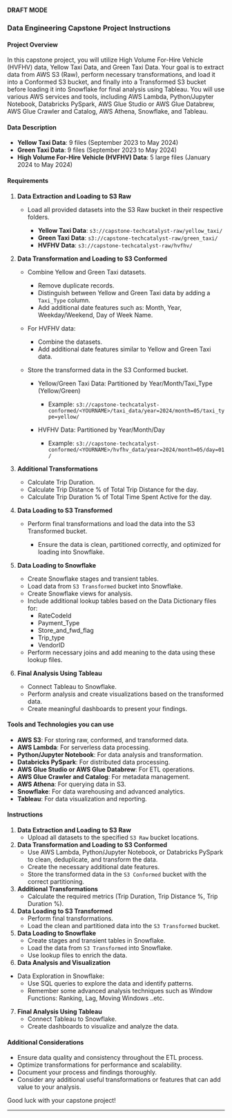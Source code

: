 **DRAFT MODE**

### Data Engineering Capstone Project Instructions

#### Project Overview

In this capstone project, you will utilize High Volume For-Hire Vehicle (HVFHV) data, Yellow Taxi Data, and Green Taxi Data. Your goal is to extract data from AWS S3 (Raw), perform necessary transformations, and load it into a Conformed S3 bucket, and finally into a Transformed S3 bucket before loading it into Snowflake for final analysis using Tableau. You will use various AWS services and tools, including AWS Lambda, Python/Jupyter Notebook, Databricks PySpark, AWS Glue Studio or AWS Glue Databrew, AWS Glue Crawler and Catalog, AWS Athena, Snowflake, and Tableau.

#### Data Description

- **Yellow Taxi Data**: 9 files (September 2023 to May 2024)
- **Green Taxi Data**: 9 files (September 2023 to May 2024)
- **High Volume For-Hire Vehicle (HVFHV) Data**: 5 large files (January 2024 to May 2024)

#### Requirements

1. **Data Extraction and Loading to S3 Raw**

   - Load all provided datasets into the S3 Raw  bucket in their respective folders.
   
     - **Yellow Taxi Data**: `s3://capstone-techcatalyst-raw/yellow_taxi/`
     - **Green Taxi Data**: `s3://capstone-techcatalyst-raw/green_taxi/`
     - **HVFHV Data**: `s3://capstone-techcatalyst-raw/hvfhv/`

2. **Data Transformation and Loading to S3 Conformed** 
   - Combine Yellow and Green Taxi datasets.
   
     - Remove duplicate records.
     - Distinguish between Yellow and Green Taxi data by adding a `Taxi_Type` column.
     - Add additional date features such as: Month, Year, Weekday/Weekend, Day of Week Name.
   
   - For HVFHV data:
   
     - Combine the datasets.
     - Add additional date features similar to Yellow and Green Taxi data.
   
   - Store the transformed data in the S3 Conformed bucket.
   
     - Yellow/Green Taxi Data: Partitioned by Year/Month/Taxi_Type (Yellow/Green)
   
       - Example: `s3://capstone-techcatalyst-conformed/<YOURNAME>/taxi_data/year=2024/month=05/taxi_type=yellow/`
     
     - HVFHV Data: Partitioned by Year/Month/Day
   
       - Example: `s3://capstone-techcatalyst-conformed/<YOURNAME>/hvfhv_data/year=2024/month=05/day=01/`
   
3. **Additional Transformations**
   - Calculate Trip Duration.
   - Calculate Trip Distance % of Total Trip Distance for the day.
   - Calculate Trip Duration % of Total Time Spent Active for the day.
   
4. **Data Loading to S3 Transformed**

   - Perform final transformations and load the data into the S3 Transformed bucket.

     - Ensure the data is clean, partitioned correctly, and optimized for loading into Snowflake.

5. **Data Loading to Snowflake**
   - Create Snowflake stages and transient tables.
   - Load data from `S3 Transformed` bucket into Snowflake.
   - Create Snowflake views for analysis.
   - Include additional lookup tables based on the Data Dictionary files for:
     - RateCodeId
     - Payment_Type
     - Store_and_fwd_flag
     - Trip_type
     - VendorID
   - Perform necessary joins and add meaning to the data using these lookup files.
   
6. **Final Analysis Using Tableau**

   - Connect Tableau to Snowflake.
   - Perform analysis and create visualizations based on the transformed data.
   - Create meaningful dashboards to present your findings.

#### Tools and Technologies you can use

- **AWS S3**: For storing raw, conformed, and transformed data.
- **AWS Lambda**: For serverless data processing.
- **Python/Jupyter Notebook**: For data analysis and transformation.
- **Databricks PySpark**: For distributed data processing.
- **AWS Glue Studio or AWS Glue Databrew**: For ETL operations.
- **AWS Glue Crawler and Catalog**: For metadata management.
- **AWS Athena**: For querying data in S3.
- **Snowflake**: For data warehousing and advanced analytics.
- **Tableau**: For data visualization and reporting.

#### Instructions

1. **Data Extraction and Loading to S3 Raw**
   - Upload all datasets to the specified `S3 Raw` bucket locations.
2. **Data Transformation and Loading to S3 Conformed**
   - Use AWS Lambda, Python/Jupyter Notebook, or Databricks PySpark to clean, deduplicate, and transform the data.
   - Create the necessary additional date features.
   - Store the transformed data in the `S3 Conformed` bucket with the correct partitioning.
3. **Additional Transformations**
   - Calculate the required metrics (Trip Duration, Trip Distance %, Trip Duration %).
4. **Data Loading to S3 Transformed**
   - Perform final transformations.
   - Load the clean and partitioned data into the `S3 Transformed` bucket.
5. **Data Loading to Snowflake**
   - Create stages and transient tables in Snowflake.
   - Load the data from `S3 Transformed` into Snowflake.
   - Use lookup files to enrich the data.
6.  **Data Analysis and Visualization**
   - Data Exploration in Snowflake:
     - Use SQL queries to explore the data and identify patterns.
     - Remember some advanced analysis techniques such as Window Functions: Ranking, Lag, Moving Windows ..etc.
7. **Final Analysis Using Tableau**
   - Connect Tableau to Snowflake.
   - Create dashboards to visualize and analyze the data.

#### Additional Considerations

- Ensure data quality and consistency throughout the ETL process.
- Optimize transformations for performance and scalability.
- Document your process and findings thoroughly.
- Consider any additional useful transformations or features that can add value to your analysis.

Good luck with your capstone project!

----

